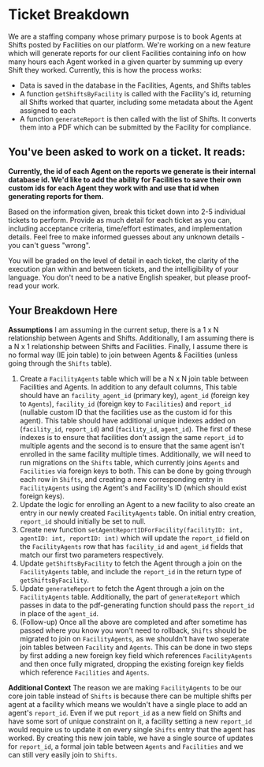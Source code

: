 # Ticket Breakdown

We are a staffing company whose primary purpose is to book Agents at Shifts posted by Facilities on our platform. We're working on a new feature which will generate reports for our client Facilities containing info on how many hours each Agent worked in a given quarter by summing up every Shift they worked. Currently, this is how the process works:

- Data is saved in the database in the Facilities, Agents, and Shifts tables
- A function `getShiftsByFacility` is called with the Facility's id, returning all Shifts worked that quarter, including some metadata about the Agent assigned to each
- A function `generateReport` is then called with the list of Shifts. It converts them into a PDF which can be submitted by the Facility for compliance.

## You've been asked to work on a ticket. It reads:

**Currently, the id of each Agent on the reports we generate is their internal database id. We'd like to add the ability for Facilities to save their own custom ids for each Agent they work with and use that id when generating reports for them.**

Based on the information given, break this ticket down into 2-5 individual tickets to perform. Provide as much detail for each ticket as you can, including acceptance criteria, time/effort estimates, and implementation details. Feel free to make informed guesses about any unknown details - you can't guess "wrong".

You will be graded on the level of detail in each ticket, the clarity of the execution plan within and between tickets, and the intelligibility of your language. You don't need to be a native English speaker, but please proof-read your work.

## Your Breakdown Here

**Assumptions**
I am assuming in the current setup, there is a 1 x N relationship between Agents and Shifts. Additionally, I am assuming there is a N x 1 relationship between Shifts and Facilities. Finally, I assume there is no formal way (IE join table) to join between Agents & Facilities (unless going through the `Shifts` table).

1. Create a `FacilityAgents` table which will be a N x N join table between Facilities and Agents. In addition to any default columns, This table should have an `facility_agent_id` (primary key), `agent_id` (foreign key to `Agents`), `facility_id` (foreign key to `Facilities`) and `report_id` (nullable custom ID that the facilities use as the custom id for this agent). This table should have additional unique indexes added on (`facility_id`, `report_id`) and (`facility_id`, `agent_id`). The first of these indexes is to ensure that facilities don't assign the same `report_id` to multiple agents and the second is to ensure that the same agent isn't enrolled in the same facility multiple times. Additionally, we will need to run migrations on the `Shifts` table, which currently joins `Agents` and `Facilities` via foreign keys to both. This can be done by going through each row in `Shifts`, and creating a new corresponding entry in `FacilityAgents` using the Agent's and Facility's ID (which should exist foreign keys).
2. Update the logic for enrolling an Agent to a new facility to also create an entry in our newly created `FacilityAgents` table. On initial entry creation, `report_id` should initially be set to null.
3. Create new function `setAgentReportIDForFacility(facilityID: int, agentID: int, reportID: int)` which will update the `report_id` field on the `FacilityAgents` row that has `facility_id` and `agent_id` fields that match our first two parameters respectively.
4. Update `getShiftsByFacility` to fetch the Agent through a join on the `FacilityAgents` table, and include the `report_id` in the return type of `getShiftsByFacility`.
5. Update `generateReport` to fetch the Agent through a join on the `FacilityAgents` table. Additionally, the part of `generateReport` which passes in data to the pdf-generating function should pass the `report_id` in place of the `agent_id`.
6. (Follow-up) Once all the above are completed and after sometime has passed where you know you won't need to rollback, `Shifts` should be migrated to join on `FacilityAgents`, as we shouldn't have two seperate join tables between `Facility` and `Agents`. This can be done in two steps by first adding a new foreign key field which references `FacilityAgents` and then once fully migrated, dropping the existing foreign key fields which reference `Facilities` and `Agents`.

**Additional Context**
The reason we are making `FacilityAgents` to be our core join table instead of `Shifts` is because there can be multiple shifts per agent at a facility which means we wouldn't have a single place to add an agent's `report_id`. Even if we put `report_id` as a new field on Shifts and have some sort of unique constraint on it, a facility setting a new `report_id` would require us to update it on every single `Shifts` entry that the agent has worked. By creating this new join table, we have a single source of updates for `report_id`, a formal join table between `Agents` and `Facilities` and we can still very easily join to `Shifts`.
